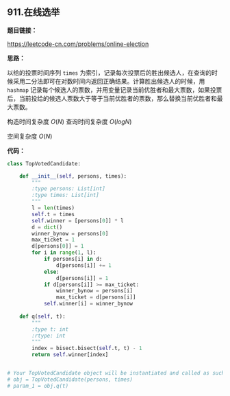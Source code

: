## 911.在线选举

**题目链接：**

https://leetcode-cn.com/problems/online-election

**思路：**

以给的投票时间序列 `times` 为索引，记录每次投票后的胜出候选人，在查询的时候采用二分法即可在对数时间内返回正确结果。计算胜出候选人的时候，用 `hashmap` 记录每个候选人的票数，并用变量记录当前优胜者和最大票数，如果投票后，当前投给的候选人票数大于等于当前优胜者的票数，那么替换当前优胜者和最大票数。

构造时间复杂度 $O(N)$  查询时间复杂度 $O(logN)$

空间复杂度 $O(N)$


**代码：**
```python
class TopVotedCandidate:

    def __init__(self, persons, times):
        """
        :type persons: List[int]
        :type times: List[int]
        """
        l = len(times)
        self.t = times
        self.winner = [persons[0]] * l
        d = dict()
        winner_bynow = persons[0]
        max_ticket = 1
        d[persons[0]] = 1
        for i in range(1, l):
            if persons[i] in d:
                d[persons[i]] += 1
            else:
                d[persons[i]] = 1
            if d[persons[i]] >= max_ticket:
                winner_bynow = persons[i]
                max_ticket = d[persons[i]]
            self.winner[i] = winner_bynow
            
    def q(self, t):
        """
        :type t: int
        :rtype: int
        """
        index = bisect.bisect(self.t, t) - 1
        return self.winner[index]


# Your TopVotedCandidate object will be instantiated and called as such:
# obj = TopVotedCandidate(persons, times)
# param_1 = obj.q(t)
```


